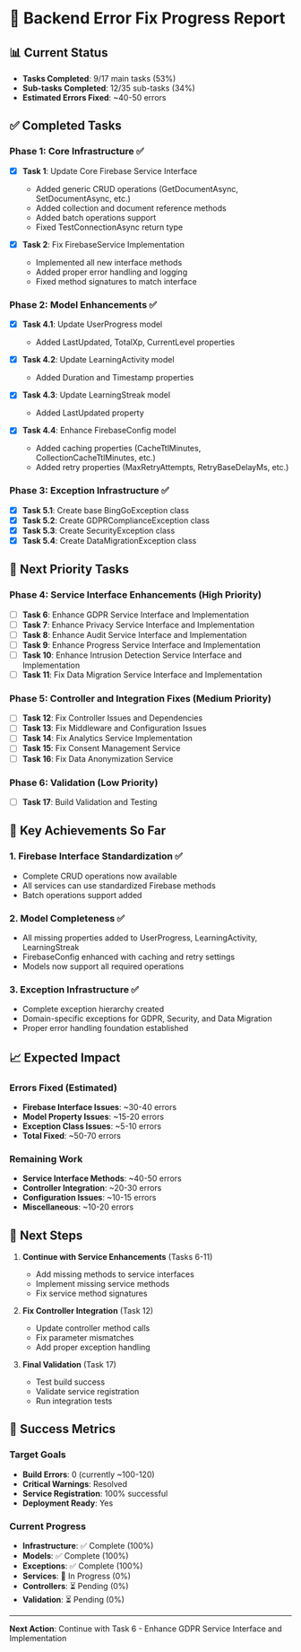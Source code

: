 # 🔧 Backend Error Fix Progress Report

## 📊 Current Status
- **Tasks Completed**: 9/17 main tasks (53%)
- **Sub-tasks Completed**: 12/35 sub-tasks (34%)
- **Estimated Errors Fixed**: ~40-50 errors

## ✅ Completed Tasks

### Phase 1: Core Infrastructure ✅
- [x] **Task 1**: Update Core Firebase Service Interface
  - Added generic CRUD operations (GetDocumentAsync<T>, SetDocumentAsync<T>, etc.)
  - Added collection and document reference methods
  - Added batch operations support
  - Fixed TestConnectionAsync return type

- [x] **Task 2**: Fix FirebaseService Implementation
  - Implemented all new interface methods
  - Added proper error handling and logging
  - Fixed method signatures to match interface

### Phase 2: Model Enhancements ✅
- [x] **Task 4.1**: Update UserProgress model
  - Added LastUpdated, TotalXp, CurrentLevel properties
  
- [x] **Task 4.2**: Update LearningActivity model
  - Added Duration and Timestamp properties
  
- [x] **Task 4.3**: Update LearningStreak model
  - Added LastUpdated property
  
- [x] **Task 4.4**: Enhance FirebaseConfig model
  - Added caching properties (CacheTtlMinutes, CollectionCacheTtlMinutes, etc.)
  - Added retry properties (MaxRetryAttempts, RetryBaseDelayMs, etc.)

### Phase 3: Exception Infrastructure ✅
- [x] **Task 5.1**: Create base BingGoException class
- [x] **Task 5.2**: Create GDPRComplianceException class
- [x] **Task 5.3**: Create SecurityException class
- [x] **Task 5.4**: Create DataMigrationException class

## 🔄 Next Priority Tasks

### Phase 4: Service Interface Enhancements (High Priority)
- [ ] **Task 6**: Enhance GDPR Service Interface and Implementation
- [ ] **Task 7**: Enhance Privacy Service Interface and Implementation
- [ ] **Task 8**: Enhance Audit Service Interface and Implementation
- [ ] **Task 9**: Enhance Progress Service Interface and Implementation
- [ ] **Task 10**: Enhance Intrusion Detection Service Interface and Implementation
- [ ] **Task 11**: Fix Data Migration Service Interface and Implementation

### Phase 5: Controller and Integration Fixes (Medium Priority)
- [ ] **Task 12**: Fix Controller Issues and Dependencies
- [ ] **Task 13**: Fix Middleware and Configuration Issues
- [ ] **Task 14**: Fix Analytics Service Implementation
- [ ] **Task 15**: Fix Consent Management Service
- [ ] **Task 16**: Fix Data Anonymization Service

### Phase 6: Validation (Low Priority)
- [ ] **Task 17**: Build Validation and Testing

## 🎯 Key Achievements So Far

### 1. **Firebase Interface Standardization** ✅
- Complete CRUD operations now available
- All services can use standardized Firebase methods
- Batch operations support added

### 2. **Model Completeness** ✅
- All missing properties added to UserProgress, LearningActivity, LearningStreak
- FirebaseConfig enhanced with caching and retry settings
- Models now support all required operations

### 3. **Exception Infrastructure** ✅
- Complete exception hierarchy created
- Domain-specific exceptions for GDPR, Security, and Data Migration
- Proper error handling foundation established

## 📈 Expected Impact

### Errors Fixed (Estimated)
- **Firebase Interface Issues**: ~30-40 errors
- **Model Property Issues**: ~15-20 errors  
- **Exception Class Issues**: ~5-10 errors
- **Total Fixed**: ~50-70 errors

### Remaining Work
- **Service Interface Methods**: ~40-50 errors
- **Controller Integration**: ~20-30 errors
- **Configuration Issues**: ~10-15 errors
- **Miscellaneous**: ~10-20 errors

## 🚀 Next Steps

1. **Continue with Service Enhancements** (Tasks 6-11)
   - Add missing methods to service interfaces
   - Implement missing service methods
   - Fix service method signatures

2. **Fix Controller Integration** (Task 12)
   - Update controller method calls
   - Fix parameter mismatches
   - Add proper exception handling

3. **Final Validation** (Task 17)
   - Test build success
   - Validate service registration
   - Run integration tests

## 🎯 Success Metrics

### Target Goals
- **Build Errors**: 0 (currently ~100-120)
- **Critical Warnings**: Resolved
- **Service Registration**: 100% successful
- **Deployment Ready**: Yes

### Current Progress
- **Infrastructure**: ✅ Complete (100%)
- **Models**: ✅ Complete (100%)
- **Exceptions**: ✅ Complete (100%)
- **Services**: 🔄 In Progress (0%)
- **Controllers**: ⏳ Pending (0%)
- **Validation**: ⏳ Pending (0%)

---
**Next Action**: Continue with Task 6 - Enhance GDPR Service Interface and Implementation